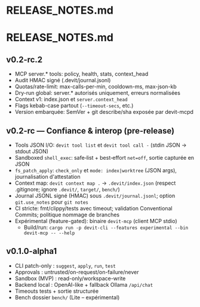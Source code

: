 # RELEASE_NOTES.md
# RELEASE_NOTES.md
## v0.2-rc.2
- MCP server.* tools: policy, health, stats, context_head
- Audit HMAC signé (.devit/journal.jsonl)
- Quotas/rate-limit: max-calls-per-min, cooldown-ms, max-json-kb
- Dry-run global: server.* autorisés uniquement, erreurs normalisées
- Context v1: index.json et `server.context_head`
- Flags kebab-case partout (`--timeout-secs`, etc.)
- Version embarquée: SemVer + git describe/sha exposée par devit-mcpd

## v0.2-rc — Confiance & interop (pre-release)
- Tools JSON I/O: `devit tool list` et `devit tool call -` (stdin JSON → stdout JSON)
- Sandboxed `shell_exec`: safe‑list + best‑effort `net=off`, sortie capturée en JSON
- `fs_patch_apply`: `check_only` et `mode: index|worktree` (JSON args), journalisation d'attestation
- Context map: `devit context map .` → `.devit/index.json` (respect .gitignore; ignore `.devit/`, `target/`, `bench/`)
- Journal JSONL signé (HMAC) sous `.devit/journal.jsonl`; option `git.use_notes` pour `git notes`
- CI stricte: fmt/clippy/tests avec timeout; validation Conventional Commits; politique nommage de branches
- Expérimental (feature-gated): binaire `devit-mcp` (client MCP stdio)
  - Build/run: `cargo run -p devit-cli --features experimental --bin devit-mcp -- --help`

## v0.1.0-alpha1
- CLI patch-only : `suggest`, `apply`, `run`, `test`
- Approvals : untrusted/on-request/on-failure/never
- Sandbox (MVP) : read-only/workspace-write
- Backend local : OpenAI-like + fallback Ollama `/api/chat`
- Timeouts tests + sortie structurée
- Bench dossier `bench/` (Lite – expérimental)
